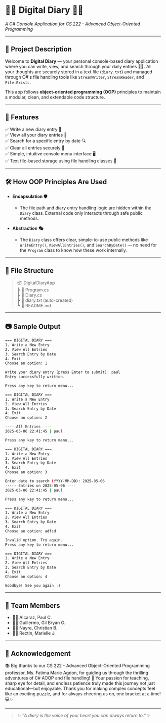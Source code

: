 # 📖✨ Digital Diary 📖✨  
*A C# Console Application for CS 222 - Advanced Object-Oriented Programming*

---

## 📌 Project Description  

Welcome to **Digital Diary** — your personal console-based diary application where you can write, view, and search through your daily entries 📅💬. All your thoughts are securely stored in a text file (`diary.txt`) and managed through C#'s file handling tools like `StreamWriter`, `StreamReader`, and `File.Exists`.  

This app follows **object-oriented programming (OOP)** principles to maintain a modular, clean, and extendable code structure.

---

## 🌟 Features  

✅ Write a new diary entry 📓  
✅ View all your diary entries 📜  
✅ Search for a specific entry by date 🔍  
✅ Clear all entries securely 📛  
✅ Simple, intuitive console menu interface 🖥️  
✅ Text file-based storage using file handling classes 📁  

---

## 🛠️ How OOP Principles Are Used  

- **Encapsulation 🛡️**  
  - The file path and diary entry handling logic are hidden within the `Diary` class. External code only interacts through safe public methods.

- **Abstraction 🎭**  
  - The `Diary` class offers clear, simple-to-use public methods like `WriteEntry()`, `ViewAllEntries()`, and `SearchByDate()` — no need for the `Program` class to know how these work internally.

---

## 📂 File Structure  
> 📦 DigitalDiaryApp  
> ┣ 📜 Program.cs  
> ┣ 📜 Diary.cs  
> ┣ 📜 diary.txt (auto-created)  
> ┗ 📜 README.md



---
## 📷 Sample Output
```bash
=== DIGITAL DIARY ===
1. Write a New Entry
2. View All Entries
3. Search Entry by Date
4. Exit
Choose an option: 1

Write your diary entry (press Enter to submit): paul
Entry successfully written.

Press any key to return menu...

=== DIGITAL DIARY ===
1. Write a New Entry
2. View All Entries
3. Search Entry by Date
4. Exit
Choose an option: 2

---- All Entries ----
2025-05-06 22:41:45 | paul

Press any key to return menu...

=== DIGITAL DIARY ===
1. Write a New Entry
2. View All Entries
3. Search Entry by Date
4. Exit
Choose an option: 3

Enter date to search (YYYY-MM-DD): 2025-05-06
----- Entries on 2025-05-06 ----
2025-05-06 22:41:45 | paul

Press any key to return menu...

=== DIGITAL DIARY ===
1. Write a New Entry
2. View All Entries
3. Search Entry by Date
4. Exit
Choose an option: adfsd

Invalid option. Try again.
Press any key to return menu...

=== DIGITAL DIARY ===
1. Write a New Entry
2. View All Entries
3. Search Entry by Date
4. Exit
Choose an option: 4

Goodbye! See you again :)

```
---
## 👥 Team Members  

- 🧑‍💻 Alcaraz, Paul C. 
- 🧑‍💻 Guillermo, Gil Bryan O.  
- 🧑‍💻 Nayre, Christian B. 
- 👩‍💻 Rectin, Marielle J. 

---

## 🙏 Acknowledgement  

📚 Big thanks to our CS 222 - Advanced Object-Oriented Programming professor, Ms. Fatima Marie Agdon, for guiding us through the thrilling adventures of C# AOOP and file handling! 🚀 Your passion for teaching, sharp eye for detail, and endless patience truly made this journey not just educational—but enjoyable. Thank you for making complex concepts feel like an exciting puzzle, and for always cheering us on, one bracket at a time! 💻✨

---

> ✨ *“A diary is the voice of your heart you can always return to.”* ✨  
